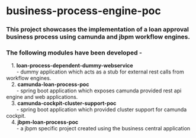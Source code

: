 # business-process-engine-poc

### This project showcases the implementation of a loan approval business process using camunda and jbpm workflow engines.

### The following modules have been developed -<br/>
&emsp;1. <b>loan-process-dependent-dummy-webservice</b><br/>
&emsp;&emsp;- dummy application which acts as a stub for external rest calls from workflow engines. <br/>
&emsp;2. <b>camunda-loan-process-poc</b><br/>
&emsp;&emsp;- spring boot application which exposes camunda provided rest api engine and web applications. <br/>
&emsp;3. <b>camunda-cockpit-cluster-support-poc</b><br/>
&emsp;&emsp;- spring boot application which provided cluster support for camunda cockpit. <br/>
&emsp;4. <b>jbpm-loan-process-poc</b><br/>
&emsp;&emsp;- a jbpm specific project created using the business central application <br/>

